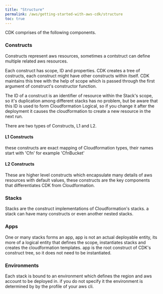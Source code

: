 ```yaml
---
title: "Structure"
permalink: /aws/getting-started-with-aws-cdk/structure
toc: true
---
```


CDK comprises of the following components.

### Constructs
Constructs represent aws resources, sometimes a contstruct can define multiple related aws resources.

Each construct has scope, ID and properties. CDK creates a tree of costructs, each construct might have other constructs within itself. CDK maintains this tree with the help of scope which is passed through the first argument of construct's constructor function.

The ID of a construct is an identifier of resource within the Stack's scope, so it's duplication among different stacks has no problem, but be aware that this ID is used to form Cloudformation Logical, so if you change it after the deployment it causes the cloudformation to create a new resource in the next run.

There are two types of Constructs, L1 and L2.
#### L1 Constructs
these constructs are exact mapping of Cloudformation types, their names start with 'Cfn' for example 'CfnBucket'

#### L2 Constructs
These are higher level constructs which encapsulate many details of aws resources with default values, these constructs are the key components that differentiates CDK from Cloudformation.


### Stacks
Stacks are the construct implementations of Cloudformation's stacks. a stack can have many constructs or even another nested stacks.

### Apps
One or many stacks forms an app, app is not an actual deployable entity, its more of a logical entity that defines the scope, instantiates stacks and creates the cloudformation templates. app is the root construct of CDK's construct tree, so it does not need to be instantiated.


### Environments
Each stack is bound to an environment which defines the region and aws account to be deployed in. if you do not specify it the environment is determined by by the profile of your aws cli.

